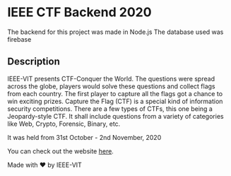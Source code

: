 # IEEE CTF Backend 2020

The backend for this project was made in Node.js
The database used was firebase

## Description

IEEE-VIT presents CTF-Conquer the World. The questions were spread across the globe, players would solve these questions and collect flags from each country. The first player to capture all the flags got a chance to win exciting prizes. Capture the Flag (CTF) is a special kind of information security competitions. There are a few types of CTFs, this one being a Jeopardy-style CTF. It shall include questions from a variety of categories like Web, Crypto, Forensic, Binary, etc.

It was held from 31st October - 2nd November, 2020

You can check out the website [here](https://ctf.ieeevit.org/).

Made with ❤ by IEEE-VIT